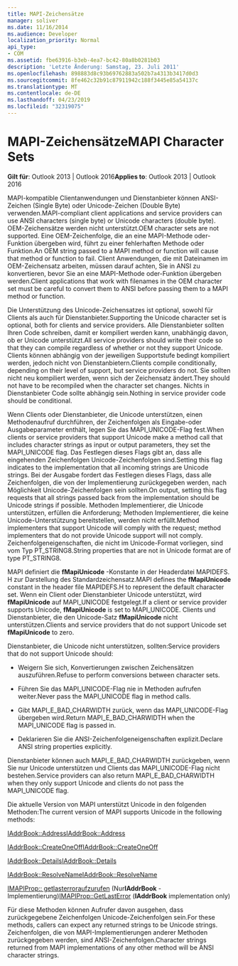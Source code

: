 ```yaml
---
title: MAPI-Zeichensätze
manager: soliver
ms.date: 11/16/2014
ms.audience: Developer
localization_priority: Normal
api_type:
- COM
ms.assetid: fbe63916-b3eb-4ea7-bc42-80a8b0281b03
description: 'Letzte Änderung: Samstag, 23. Juli 2011'
ms.openlocfilehash: 898883d8c93b69762883a502b7a4313b3417d0d3
ms.sourcegitcommit: 8fe462c32b91c87911942c188f3445e85a54137c
ms.translationtype: MT
ms.contentlocale: de-DE
ms.lasthandoff: 04/23/2019
ms.locfileid: "32319075"
---
```

# <a name="mapi-character-sets"></a><span data-ttu-id="e8f24-103">MAPI-Zeichensätze</span><span class="sxs-lookup"><span data-stu-id="e8f24-103">MAPI Character Sets</span></span>

  
  
<span data-ttu-id="e8f24-104">**Gilt für**: Outlook 2013 | Outlook 2016</span><span class="sxs-lookup"><span data-stu-id="e8f24-104">**Applies to**: Outlook 2013 | Outlook 2016</span></span> 
  
<span data-ttu-id="e8f24-105">MAPI-kompatible Clientanwendungen und Dienstanbieter können ANSI-Zeichen (Single Byte) oder Unicode-Zeichen (Double Byte) verwenden.</span><span class="sxs-lookup"><span data-stu-id="e8f24-105">MAPI-compliant client applications and service providers can use ANSI characters (single byte) or Unicode characters (double byte).</span></span> <span data-ttu-id="e8f24-106">OEM-Zeichensätze werden nicht unterstützt.</span><span class="sxs-lookup"><span data-stu-id="e8f24-106">OEM character sets are not supported.</span></span> <span data-ttu-id="e8f24-107">Eine OEM-Zeichenfolge, die an eine MAPI-Methode oder-Funktion übergeben wird, führt zu einer fehlerhaften Methode oder Funktion.</span><span class="sxs-lookup"><span data-stu-id="e8f24-107">An OEM string passed to a MAPI method or function will cause that method or function to fail.</span></span> <span data-ttu-id="e8f24-108">Client Anwendungen, die mit Dateinamen im OEM-Zeichensatz arbeiten, müssen darauf achten, Sie in ANSI zu konvertieren, bevor Sie an eine MAPI-Methode oder-Funktion übergeben werden.</span><span class="sxs-lookup"><span data-stu-id="e8f24-108">Client applications that work with filenames in the OEM character set must be careful to convert them to ANSI before passing them to a MAPI method or function.</span></span>
  
<span data-ttu-id="e8f24-109">Die Unterstützung des Unicode-Zeichensatzes ist optional, sowohl für Clients als auch für Dienstanbieter.</span><span class="sxs-lookup"><span data-stu-id="e8f24-109">Supporting the Unicode character set is optional, both for clients and service providers.</span></span> <span data-ttu-id="e8f24-110">Alle Dienstanbieter sollten Ihren Code schreiben, damit er kompiliert werden kann, unabhängig davon, ob er Unicode unterstützt.</span><span class="sxs-lookup"><span data-stu-id="e8f24-110">All service providers should write their code so that they can compile regardless of whether or not they support Unicode.</span></span> <span data-ttu-id="e8f24-111">Clients können abhängig von der jeweiligen Supportstufe bedingt kompiliert werden, jedoch nicht von Dienstanbietern.</span><span class="sxs-lookup"><span data-stu-id="e8f24-111">Clients compile conditionally, depending on their level of support, but service providers do not.</span></span> <span data-ttu-id="e8f24-112">Sie sollten nicht neu kompiliert werden, wenn sich der Zeichensatz ändert.</span><span class="sxs-lookup"><span data-stu-id="e8f24-112">They should not have to be recompiled when the character set changes.</span></span> <span data-ttu-id="e8f24-113">Nichts in Dienstanbieter Code sollte abhängig sein.</span><span class="sxs-lookup"><span data-stu-id="e8f24-113">Nothing in service provider code should be conditional.</span></span> 
  
<span data-ttu-id="e8f24-114">Wenn Clients oder Dienstanbieter, die Unicode unterstützen, einen Methodenaufruf durchführen, der Zeichenfolgen als Eingabe-oder Ausgabeparameter enthält, legen Sie das MAPI_UNICODE-Flag fest.</span><span class="sxs-lookup"><span data-stu-id="e8f24-114">When clients or service providers that support Unicode make a method call that includes character strings as input or output parameters, they set the MAPI_UNICODE flag.</span></span> <span data-ttu-id="e8f24-115">Das Festlegen dieses Flags gibt an, dass alle eingehenden Zeichenfolgen Unicode-Zeichenfolgen sind.</span><span class="sxs-lookup"><span data-stu-id="e8f24-115">Setting this flag indicates to the implementation that all incoming strings are Unicode strings.</span></span> <span data-ttu-id="e8f24-116">Bei der Ausgabe fordert das Festlegen dieses Flags, dass alle Zeichenfolgen, die von der Implementierung zurückgegeben werden, nach Möglichkeit Unicode-Zeichenfolgen sein sollten.</span><span class="sxs-lookup"><span data-stu-id="e8f24-116">On output, setting this flag requests that all strings passed back from the implementation should be Unicode strings if possible.</span></span> <span data-ttu-id="e8f24-117">Methoden Implementierer, die Unicode unterstützen, erfüllen die Anforderung; Methoden Implementierer, die keine Unicode-Unterstützung bereitstellen, werden nicht erfüllt.</span><span class="sxs-lookup"><span data-stu-id="e8f24-117">Method implementers that support Unicode will comply with the request; method implementers that do not provide Unicode support will not comply.</span></span> <span data-ttu-id="e8f24-118">Zeichenfolgeneigenschaften, die nicht im Unicode-Format vorliegen, sind vom Typ PT_STRING8.</span><span class="sxs-lookup"><span data-stu-id="e8f24-118">String properties that are not in Unicode format are of type PT_STRING8.</span></span>
  
<span data-ttu-id="e8f24-119">MAPI definiert die **fMapiUnicode** -Konstante in der Headerdatei MAPIDEFS. H zur Darstellung des Standardzeichensatz.</span><span class="sxs-lookup"><span data-stu-id="e8f24-119">MAPI defines the **fMapiUnicode** constant in the header file MAPIDEFS.H to represent the default character set.</span></span> <span data-ttu-id="e8f24-120">Wenn ein Client oder Dienstanbieter Unicode unterstützt, wird **fMapiUnicode** auf MAPI_UNICODE festgelegt.</span><span class="sxs-lookup"><span data-stu-id="e8f24-120">If a client or service provider supports Unicode, **fMapiUnicode** is set to MAPI_UNICODE.</span></span> <span data-ttu-id="e8f24-121">Clients und Dienstanbieter, die den Unicode-Satz **fMapiUnicode** nicht unterstützen.</span><span class="sxs-lookup"><span data-stu-id="e8f24-121">Clients and service providers that do not support Unicode set **fMapiUnicode** to zero.</span></span> 
  
<span data-ttu-id="e8f24-122">Dienstanbieter, die Unicode nicht unterstützen, sollten:</span><span class="sxs-lookup"><span data-stu-id="e8f24-122">Service providers that do not support Unicode should:</span></span>
  
- <span data-ttu-id="e8f24-123">Weigern Sie sich, Konvertierungen zwischen Zeichensätzen auszuführen.</span><span class="sxs-lookup"><span data-stu-id="e8f24-123">Refuse to perform conversions between character sets.</span></span>
    
- <span data-ttu-id="e8f24-124">Führen Sie das MAPI_UNICODE-Flag nie in Methoden aufrufen weiter.</span><span class="sxs-lookup"><span data-stu-id="e8f24-124">Never pass the MAPI_UNICODE flag in method calls.</span></span>
    
- <span data-ttu-id="e8f24-125">Gibt MAPI_E_BAD_CHARWIDTH zurück, wenn das MAPI_UNICODE-Flag übergeben wird.</span><span class="sxs-lookup"><span data-stu-id="e8f24-125">Return MAPI_E_BAD_CHARWIDTH when the MAPI_UNICODE flag is passed in.</span></span>
    
- <span data-ttu-id="e8f24-126">Deklarieren Sie die ANSI-Zeichenfolgeneigenschaften explizit.</span><span class="sxs-lookup"><span data-stu-id="e8f24-126">Declare ANSI string properties explicitly.</span></span> 
    
<span data-ttu-id="e8f24-127">Dienstanbieter können auch MAPI_E_BAD_CHARWIDTH zurückgeben, wenn Sie nur Unicode unterstützen und Clients das MAPI_UNICODE-Flag nicht bestehen.</span><span class="sxs-lookup"><span data-stu-id="e8f24-127">Service providers can also return MAPI_E_BAD_CHARWIDTH when they only support Unicode and clients do not pass the MAPI_UNICODE flag.</span></span> 
  
 <span data-ttu-id="e8f24-128">Die aktuelle Version von MAPI unterstützt Unicode in den folgenden Methoden:</span><span class="sxs-lookup"><span data-stu-id="e8f24-128">The current version of MAPI supports Unicode in the following methods:</span></span> 
  
[<span data-ttu-id="e8f24-129">IAddrBook::Address</span><span class="sxs-lookup"><span data-stu-id="e8f24-129">IAddrBook::Address</span></span>](iaddrbook-address.md)
  
[<span data-ttu-id="e8f24-130">IAddrBook::CreateOneOff</span><span class="sxs-lookup"><span data-stu-id="e8f24-130">IAddrBook::CreateOneOff</span></span>](iaddrbook-createoneoff.md)
  
[<span data-ttu-id="e8f24-131">IAddrBook::Details</span><span class="sxs-lookup"><span data-stu-id="e8f24-131">IAddrBook::Details</span></span>](iaddrbook-details.md)
  
[<span data-ttu-id="e8f24-132">IAddrBook::ResolveName</span><span class="sxs-lookup"><span data-stu-id="e8f24-132">IAddrBook::ResolveName</span></span>](iaddrbook-resolvename.md)
  
<span data-ttu-id="e8f24-133">[IMAPIProp:: getlasterroraufzurufen](imapiprop-getlasterror.md) (Nur**IAddrBook** -Implementierung)</span><span class="sxs-lookup"><span data-stu-id="e8f24-133">[IMAPIProp::GetLastError](imapiprop-getlasterror.md) (**IAddrBook** implementation only)</span></span> 
  
<span data-ttu-id="e8f24-134">Für diese Methoden können Aufrufer davon ausgehen, dass zurückgegebene Zeichenfolgen Unicode-Zeichenfolgen sein.</span><span class="sxs-lookup"><span data-stu-id="e8f24-134">For these methods, callers can expect any returned strings to be Unicode strings.</span></span> <span data-ttu-id="e8f24-135">Zeichenfolgen, die von MAPI-Implementierungen anderer Methoden zurückgegeben werden, sind ANSI-Zeichenfolgen.</span><span class="sxs-lookup"><span data-stu-id="e8f24-135">Character strings returned from MAPI implementations of any other method will be ANSI character strings.</span></span>
  

